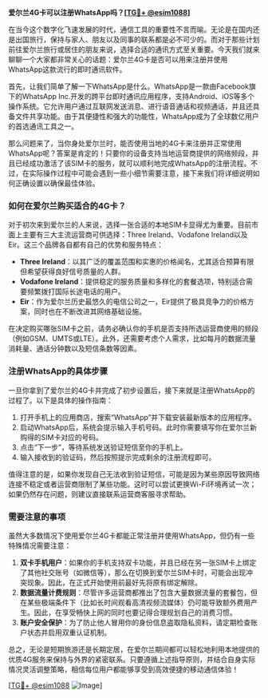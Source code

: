 **爱尔兰4G卡可以注册WhatsApp吗？[[TG💪+ @esim1088](https://t.me/s/esim1088)]**

在当今这个数字化飞速发展的时代，通信工具的重要性不言而喻。无论是在国内还是出国旅行，保持与家人、朋友以及同事的联系都是必不可少的。而对于那些计划前往爱尔兰旅行或居住的朋友来说，选择合适的通讯方式至关重要。今天我们就来聊聊一个大家都非常关心的话题：爱尔兰4G卡是否可以用来注册并使用WhatsApp这款流行的即时通讯软件。

首先，让我们简单了解一下WhatsApp是什么。WhatsApp是一款由Facebook旗下的WhatsApp Inc.开发的跨平台即时通讯应用程序，支持Android、iOS等多个操作系统。它允许用户通过互联网发送消息、进行语音通话和视频通话，并且还具备文件共享功能。由于其便捷性和强大的功能性，WhatsApp成为了全球数亿用户的首选通讯工具之一。

那么问题来了，当你身处爱尔兰时，能否使用当地的4G卡来注册并正常使用WhatsApp呢？答案是肯定的！只要你的设备支持当地运营商提供的网络频段，并且已经成功激活了该SIM卡的服务，就可以顺利地完成WhatsApp的注册流程。不过，在实际操作过程中可能会遇到一些小细节需要注意，接下来我们将详细说明如何正确设置以确保最佳体验。

### 如何在爱尔兰购买适合的4G卡？

对于初次来到爱尔兰的人来说，选择一张合适的本地SIM卡显得尤为重要。目前市面上主要有三大主流运营商可供选择：Three Ireland、Vodafone Ireland以及Eir。这三个品牌各自都有自己的优势和服务特点：

- **Three Ireland**：以其广泛的覆盖范围和实惠的价格闻名，尤其适合预算有限但希望获得良好信号质量的人群。
- **Vodafone Ireland**：提供稳定的服务质量和多样化的套餐选项，特别适合需要频繁拨打国际长途电话的用户。
- **Eir**：作为爱尔兰历史最悠久的电信公司之一，Eir提供了极具竞争力的价格方案，同时也在不断改进其网络基础设施。

在决定购买哪张SIM卡之前，请务必确认你的手机是否支持所选运营商使用的频段（例如GSM、UMTS或LTE）。此外，还需要考虑个人需求，比如每月的数据流量消耗量、通话分钟数以及短信条数等因素。

### 注册WhatsApp的具体步骤

一旦你拿到了爱尔兰的4G卡并完成了初步设置后，接下来就是注册WhatsApp的过程了。以下是具体的操作指南：

1. 打开手机上的应用商店，搜索“WhatsApp”并下载安装最新版本的应用程序。
2. 启动WhatsApp后，系统会提示输入手机号码。此时你需要填写你在爱尔兰新购得的SIM卡对应的号码。
3. 点击“下一步”，等待系统发送验证短信至你的手机上。
4. 输入接收到的验证码，然后按照提示完成剩余的注册流程即可。

值得注意的是，如果你发现自己无法收到验证短信，可能是因为某些原因导致网络连接不稳定或者运营商限制了某些功能。这时可以尝试更换Wi-Fi环境再试一次；如果仍然存在问题，则建议直接联系运营商客服寻求帮助。

### 需要注意的事项

虽然大多数情况下使用爱尔兰4G卡都能正常注册并使用WhatsApp，但仍有一些特殊情况需要注意：

1. **双卡手机用户**：如果你的手机支持双卡功能，并且已经在另一张SIM卡上绑定了其他社交账号（如微信等），那么在切换到爱尔兰SIM卡时，可能会出现冲突现象。因此，在正式开始使用前最好先将原有绑定解除。
2. **数据流量计费规则**：尽管许多运营商都推出了包含大量数据流量的套餐包，但在某些极端条件下（比如长时间观看高清视频流媒体）仍可能导致额外费用产生。因此，在享受畅快上网的同时也要记得合理规划自己的消费习惯。
3. **账户安全保护**：为了防止他人冒用你的身份信息盗取隐私资料，请定期检查账户状态并启用双重认证机制。

总之，无论是短期旅游还是长期定居，在爱尔兰期间都可以轻松地利用本地提供的优质4G服务来保持与外界的紧密联系。只要遵循上述指导原则，并结合自身实际情况灵活调整策略，相信每位用户都能够享受到高效便捷的移动通信体验！

[[TG💪+ @esim1088](https://t.me/s/esim1088) ![Image](https://i.postimg.cc/4NQfJmqS/Snipaste-2025-05-13-00-14-12.png)]